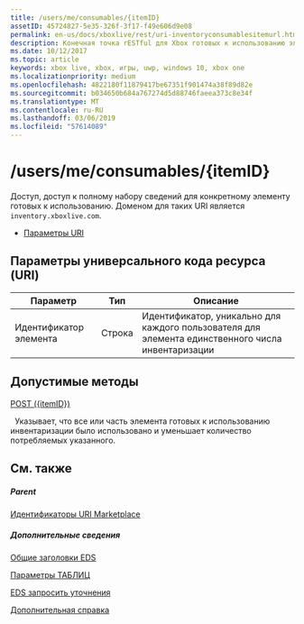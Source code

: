 ```yaml
---
title: /users/me/consumables/{itemID}
assetID: 45724827-5e35-326f-3f17-f49e606d9e08
permalink: en-us/docs/xboxlive/rest/uri-inventoryconsumablesitemurl.html
description: Конечная точка rESTful для Xbox готовых к использованию элементов для пользователя.
ms.date: 10/12/2017
ms.topic: article
keywords: xbox live, xbox, игры, uwp, windows 10, xbox one
ms.localizationpriority: medium
ms.openlocfilehash: 4822180f11879417be67351f901474a38f89d82e
ms.sourcegitcommit: b034650b684a767274d5d88746faeea373c8e34f
ms.translationtype: MT
ms.contentlocale: ru-RU
ms.lasthandoff: 03/06/2019
ms.locfileid: "57614089"
---
```

# <a name="usersmeconsumablesitemid"></a>/users/me/consumables/{itemID}
Доступ, доступ к полному набору сведений для конкретному элементу готовых к использованию.
Доменом для таких URI является `inventory.xboxlive.com`.

  * [Параметры URI](#ID4EV)

<a id="ID4EV"></a>


## <a name="uri-parameters"></a>Параметры универсального кода ресурса (URI)

| Параметр| Тип| Описание|
| --- | --- | --- |
| Идентификатор элемента| Строка| Идентификатор, уникально для каждого пользователя для элемента единственного числа инвентаризации|

<a id="ID4ERB"></a>


## <a name="valid-methods"></a>Допустимые методы

[POST ({itemID})](uri-inventoryconsumablesitemurlpost.md)

&nbsp;&nbsp;Указывает, что все или часть элемента готовых к использованию инвентаризации было использовано и уменьшает количество потребляемых указанного.

<a id="ID4E4B"></a>


## <a name="see-also"></a>См. также

<a id="ID4E6B"></a>


##### <a name="parent"></a>Parent

[Идентификаторы URI Marketplace](atoc-reference-marketplace.md)


<a id="ID4EJC"></a>


##### <a name="further-information"></a>Дополнительные сведения

[Общие заголовки EDS](../../additional/edscommonheaders.md)

 [Параметры ТАБЛИЦ](../../additional/edsparameters.md)

 [EDS запросить уточнения](../../additional/edsqueryrefiners.md)

 [Дополнительная справка](../../additional/atoc-xboxlivews-reference-additional.md)
